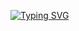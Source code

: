 [![Typing SVG](https://readme-typing-svg.demolab.com?font=roboto&weight=600&size=30&duration=4000&pause=1000&color=FF0000&multiline=true&width=435&lines=%24+whoami;Roshaan+Ali+Mehar)](https://git.io/typing-svg)

